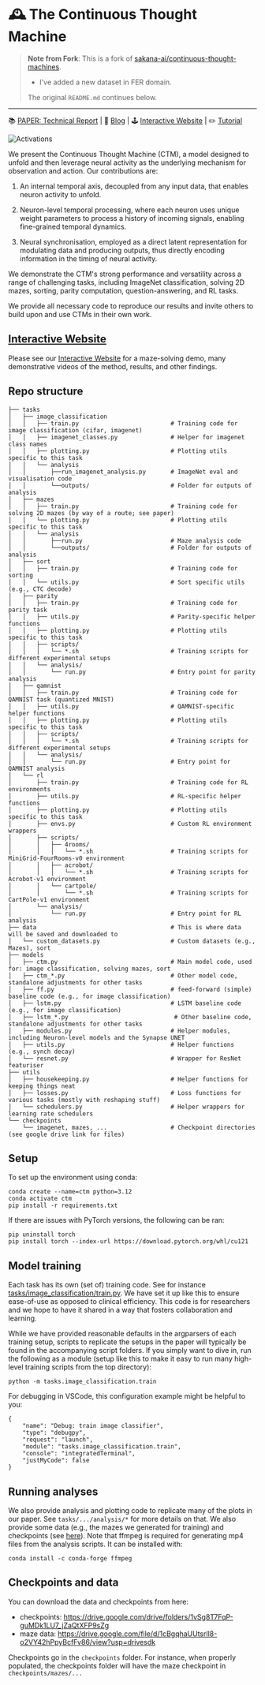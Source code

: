 # 🕰️ The Continuous Thought Machine

> **Note from Fork**: This is a fork of [sakana-ai/continuous-thought-machines](https://github.com/sakana-ai/continuous-thought-machines). 
> 
> - I've added a new dataset in FER domain.
> 
> The original `README.md` continues below.

---

📚 [PAPER: Technical Report](https://arxiv.org/abs/2505.05522) | 📝 [Blog](https://sakana.ai/ctm/) | 🕹️ [Interactive Website](https://pub.sakana.ai/ctm) | ✏️ [Tutorial](examples/01_mnist.ipynb)

![Activations](assets/activations.gif)

We present the Continuous Thought Machine (CTM), a model designed to unfold and then leverage neural activity as the underlying mechanism for observation and action. Our contributions are:

1. An internal temporal axis, decoupled from any input data, that enables neuron activity to unfold.

2. Neuron-level temporal processing, where each neuron uses unique weight parameters to process a history of incoming signals, enabling fine-grained temporal dynamics.

3. Neural synchronisation, employed as a direct latent representation for modulating data and producing outputs, thus directly encoding information in the timing of neural activity.

We demonstrate the CTM's strong performance and versatility across a range of challenging tasks, including ImageNet classification, solving 2D mazes, sorting, parity computation, question-answering, and RL tasks.

We provide all necessary code to reproduce our results and invite others to build upon and use CTMs in their own work.

## [Interactive Website](https://pub.sakana.ai/ctm)
Please see our [Interactive Website](https://pub.sakana.ai/ctm) for a maze-solving demo, many demonstrative videos of the method, results, and other findings. 


## Repo structure
```
├── tasks
│   ├── image_classification
│   │   ├── train.py                          # Training code for image classification (cifar, imagenet)
│   │   ├── imagenet_classes.py               # Helper for imagenet class names
│   │   ├── plotting.py                       # Plotting utils specific to this task
│   │   └── analysis
│   │       ├──run_imagenet_analysis.py       # ImageNet eval and visualisation code
│   │       └──outputs/                       # Folder for outputs of analysis
│   ├── mazes
│   │   ├── train.py                          # Training code for solving 2D mazes (by way of a route; see paper)
│   │   └── plotting.py                       # Plotting utils specific to this task
│   │   └── analysis
│   │       ├──run.py                         # Maze analysis code
│   │       └──outputs/                       # Folder for outputs of analysis
│   ├── sort
│   │   ├── train.py                          # Training code for sorting
│   │   └── utils.py                          # Sort specific utils (e.g., CTC decode)
│   ├── parity
│   │   ├── train.py                          # Training code for parity task
│   │   ├── utils.py                          # Parity-specific helper functions
│   │   ├── plotting.py                       # Plotting utils specific to this task
│   │   ├── scripts/
│   │   │   └── *.sh                          # Training scripts for different experimental setups
│   │   └── analysis/
│   │       └── run.py                        # Entry point for parity analysis
│   ├── qamnist
│   │   ├── train.py                          # Training code for QAMNIST task (quantized MNIST)
│   │   ├── utils.py                          # QAMNIST-specific helper functions
│   │   ├── plotting.py                       # Plotting utils specific to this task
│   │   ├── scripts/
│   │   │   └── *.sh                          # Training scripts for different experimental setups
│   │   └── analysis/
│   │       └── run.py                        # Entry point for QAMNIST analysis
│   └── rl
│       ├── train.py                          # Training code for RL environments
│       ├── utils.py                          # RL-specific helper functions
│       ├── plotting.py                       # Plotting utils specific to this task
│       ├── envs.py                           # Custom RL environment wrappers
│       ├── scripts/
│       │   ├── 4rooms/
│       │   │   └── *.sh                      # Training scripts for MiniGrid-FourRooms-v0 environment
│       │   ├── acrobot/
│       │   │   └── *.sh                      # Training scripts for Acrobot-v1 environment
│       │   └── cartpole/
│       │       └── *.sh                      # Training scripts for CartPole-v1 environment
│       └── analysis/
│           └── run.py                        # Entry point for RL analysis
├── data                                      # This is where data will be saved and downloaded to
│   └── custom_datasets.py                    # Custom datasets (e.g., Mazes), sort
├── models
│   ├── ctm.py                                # Main model code, used for: image classification, solving mazes, sort
│   ├── ctm_*.py                              # Other model code, standalone adjustments for other tasks
│   ├── ff.py                                 # feed-forward (simple) baseline code (e.g., for image classification)
│   ├── lstm.py                               # LSTM baseline code (e.g., for image classification)
│   ├── lstm_*.py                              # Other baseline code, standalone adjustments for other tasks
│   ├── modules.py                            # Helper modules, including Neuron-level models and the Synapse UNET
│   ├── utils.py                              # Helper functions (e.g., synch decay)
│   └── resnet.py                             # Wrapper for ResNet featuriser
├── utils
│   ├── housekeeping.py                       # Helper functions for keeping things neat
│   ├── losses.py                             # Loss functions for various tasks (mostly with reshaping stuff)
│   └── schedulers.py                         # Helper wrappers for learning rate schedulers
└── checkpoints
    └── imagenet, mazes, ...                  # Checkpoint directories (see google drive link for files)

```

## Setup
To set up the environment using conda:

```
conda create --name=ctm python=3.12
conda activate ctm
pip install -r requirements.txt
```

If there are issues with PyTorch versions, the following can be ran:
```
pip uninstall torch
pip install torch --index-url https://download.pytorch.org/whl/cu121
```

## Model training
Each task has its own (set of) training code. See for instance [tasks/image_classification/train.py](tasks/image_classification/train.py). We have set it up like this to ensure ease-of-use as opposed to clinical efficiency. This code is for researchers and we hope to have it shared in a way that fosters collaboration and learning. 

While we have provided reasonable defaults in the argparsers of each training setup, scripts to replicate the setups in the paper will typically be found in the accompanying script folders. If you simply want to dive in, run the following as a module (setup like this to make it easy to run many high-level training scripts from the top directory):

```
python -m tasks.image_classification.train
```
For debugging in VSCode, this configuration example might be helpful to you:
```
{
    "name": "Debug: train image classifier",
    "type": "debugpy",
    "request": "launch",
    "module": "tasks.image_classification.train",
    "console": "integratedTerminal",
    "justMyCode": false
}
```


## Running analyses

We also provide analysis and plotting code to replicate many of the plots in our paper. See `tasks/.../analysis/*` for more details on that. We also provide some data (e.g., the mazes we generated for training) and checkpoints (see [here](#checkpoints-and-data)). Note that ffmpeg is required for generating mp4 files from the analysis scripts. It can be installed with:
```
conda install -c conda-forge ffmpeg
```


## Checkpoints and data
You can download the data and checkpoints from here: 
- checkpoints: https://drive.google.com/drive/folders/1vSg8T7FqP-guMDk1LU7_jZaQtXFP9sZg
- maze data: https://drive.google.com/file/d/1cBgqhaUUtsrll8-o2VY42hPpyBcfFv86/view?usp=drivesdk

Checkpoints go in the `checkpoints` folder. For instance, when properly populated, the checkpoints folder will have the maze checkpoint in `checkpoints/mazes/...`
